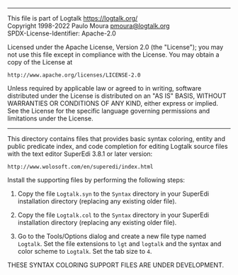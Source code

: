 ________________________________________________________________________

This file is part of Logtalk <https://logtalk.org/>  
Copyright 1998-2022 Paulo Moura <pmoura@logtalk.org>  
SPDX-License-Identifier: Apache-2.0

Licensed under the Apache License, Version 2.0 (the "License");
you may not use this file except in compliance with the License.
You may obtain a copy of the License at

    http://www.apache.org/licenses/LICENSE-2.0

Unless required by applicable law or agreed to in writing, software
distributed under the License is distributed on an "AS IS" BASIS,
WITHOUT WARRANTIES OR CONDITIONS OF ANY KIND, either express or implied.
See the License for the specific language governing permissions and
limitations under the License.
________________________________________________________________________


This directory contains files that provides basic syntax coloring, 
entity and public predicate index, and code completion for editing 
Logtalk source files with the text editor SuperEdi 3.8.1 or later 
version:

	http://www.wolosoft.com/en/superedi/index.html

Install the supporting files by performing the following steps:

1.	Copy the file `Logtalk.syn` to the `Syntax` directory in your 
	SuperEdi installation directory (replacing any existing older file).

2.	Copy the file `Logtalk.col` to the `Syntax` directory in your 
	SuperEdi installation directory (replacing any existing older file).

3.	Go to the Tools/Options dialog and create a new file type named 
	`Logtalk`. Set the file extensions to `lgt` and `logtalk` and the
	syntax and color scheme to `Logtalk`. Set the tab size to `4`.

THESE SYNTAX COLORING SUPPORT FILES ARE UNDER DEVELOPMENT.
